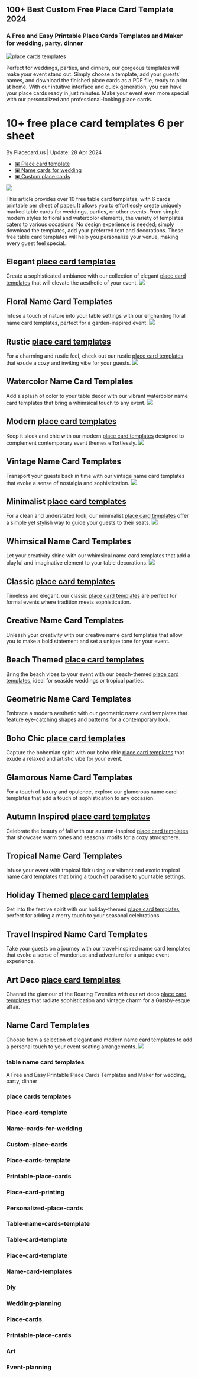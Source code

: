 ## 100+ Best Custom Free Place Card Template 2024


### A Free and Easy Printable Place Cards Templates and Maker for wedding, party, dinner

![place cards templates](https://placecard.us/images/best-free-place-card-template-for-weddings.jpg)


Perfect for weddings, parties, and dinners, our gorgeous templates will make your event stand out. Simply choose a template, add your guests' names, and download the finished place cards as a PDF file, ready to print at home. With our intuitive interface and quick generation, you can have your place cards ready in just minutes. Make your event even more special with our personalized and professional-looking place cards.

10+ free place card templates 6 per sheet
=========================================

By Placecard.us | Update: 28 Apr 2024

*   [▣ Place card template](/categories/place-card-template)
*   [▣ Name cards for wedding](/categories/name-cards-for-wedding)
*   [▣ Custom place cards](/categories/custom-place-cards)

![](https://placecard.us/_next/image?url=%2Fimages%2Fdownload%2Ffree-printable-place-card-templates-6-per-sheet.jpg&w=2048&q=75)

This article provides over 10 free table card templates, with 6 cards printable per sheet of paper. It allows you to effortlessly create uniquely marked table cards for weddings, parties, or other events. From simple modern styles to floral and watercolor elements, the variety of templates caters to various occasions. No design experience is needed; simply download the templates, add your preferred text and decorations. These free table card templates will help you personalize your venue, making every guest feel special.

Elegant [place card templates](/categories/place-card-template)
---------------------------------------------------------------

Create a sophisticated ambiance with our collection of elegant [place card templates](/categories/place-card-template) that will elevate the aesthetic of your event. ![](https://placecard.us/images/download/free-printable-place-card-templates-6-per-sheet1.png)

Floral Name Card Templates
--------------------------

Infuse a touch of nature into your table settings with our enchanting floral name card templates, perfect for a garden-inspired event. ![](https://placecard.us/images/download/free-printable-place-card-templates-6-per-sheet2.png)

Rustic [place card templates](/categories/place-card-template)
--------------------------------------------------------------

For a charming and rustic feel, check out our rustic [place card templates](/categories/place-card-template) that exude a cozy and inviting vibe for your guests. ![](https://placecard.us/images/download/free-printable-place-card-templates-6-per-sheet3.png)

Watercolor Name Card Templates
------------------------------

Add a splash of color to your table decor with our vibrant watercolor name card templates that bring a whimsical touch to any event. ![](https://placecard.us/images/download/free-printable-place-card-templates-6-per-sheet4.png)

Modern [place card templates](/categories/place-card-template)
--------------------------------------------------------------

Keep it sleek and chic with our modern [place card templates](/categories/place-card-template) designed to complement contemporary event themes effortlessly. ![](https://placecard.us/images/download/free-printable-place-card-templates-6-per-sheet5.png)

Vintage Name Card Templates
---------------------------

Transport your guests back in time with our vintage name card templates that evoke a sense of nostalgia and sophistication. ![](https://placecard.us/images/download/free-printable-place-card-templates-6-per-sheet6.png)

Minimalist [place card templates](/categories/place-card-template)
------------------------------------------------------------------

For a clean and understated look, our minimalist [place card templates](/categories/place-card-template) offer a simple yet stylish way to guide your guests to their seats. ![](https://placecard.us/images/download/free-printable-place-card-templates-6-per-sheet7.png)

Whimsical Name Card Templates
-----------------------------

Let your creativity shine with our whimsical name card templates that add a playful and imaginative element to your table decorations. ![](https://placecard.us/images/download/free-printable-place-card-templates-6-per-sheet8.png)

Classic [place card templates](/categories/place-card-template)
---------------------------------------------------------------

Timeless and elegant, our classic [place card templates](/categories/place-card-template) are perfect for formal events where tradition meets sophistication.

Creative Name Card Templates
----------------------------

Unleash your creativity with our creative name card templates that allow you to make a bold statement and set a unique tone for your event.

Beach Themed [place card templates](/categories/place-card-template)
--------------------------------------------------------------------

Bring the beach vibes to your event with our beach-themed [place card templates](/categories/place-card-template), ideal for seaside weddings or tropical parties.

Geometric Name Card Templates
-----------------------------

Embrace a modern aesthetic with our geometric name card templates that feature eye-catching shapes and patterns for a contemporary look.

Boho Chic [place card templates](/categories/place-card-template)
-----------------------------------------------------------------

Capture the bohemian spirit with our boho chic [place card templates](/categories/place-card-template) that exude a relaxed and artistic vibe for your event.

Glamorous Name Card Templates
-----------------------------

For a touch of luxury and opulence, explore our glamorous name card templates that add a touch of sophistication to any occasion.

Autumn Inspired [place card templates](/categories/place-card-template)
-----------------------------------------------------------------------

Celebrate the beauty of fall with our autumn-inspired [place card templates](/categories/place-card-template) that showcase warm tones and seasonal motifs for a cozy atmosphere.

Tropical Name Card Templates
----------------------------

Infuse your event with tropical flair using our vibrant and exotic tropical name card templates that bring a touch of paradise to your table settings.

Holiday Themed [place card templates](/categories/place-card-template)
----------------------------------------------------------------------

Get into the festive spirit with our holiday-themed [place card templates](/categories/place-card-template), perfect for adding a merry touch to your seasonal celebrations.

Travel Inspired Name Card Templates
-----------------------------------

Take your guests on a journey with our travel-inspired name card templates that evoke a sense of wanderlust and adventure for a unique event experience.

Art Deco [place card templates](/categories/place-card-template)
----------------------------------------------------------------

Channel the glamour of the Roaring Twenties with our art deco [place card templates](/categories/place-card-template) that radiate sophistication and vintage charm for a Gatsby-esque affair.

Name Card Templates
-------------------

Choose from a selection of elegant and modern name card templates to add a personal touch to your event seating arrangements. ![](https://placecard.us/images/download/free-printable-place-card-templates-6-per-sheet.jpg)

### table name card templates

A Free and Easy Printable Place Cards Templates and Maker for wedding, party, dinner

### place cards templates

### Place-card-template
### Name-cards-for-wedding
### Custom-place-cards
### Place-cards-template
### Printable-place-cards
### Place-card-printing
### Personalized-place-cards
### Table-name-cards-template
### Table-card-template
### Place-card-template
### Name-card-templates
### Diy
### Wedding-planning
### Place-cards
### Printable-place-cards
### Art
### Event-planning
